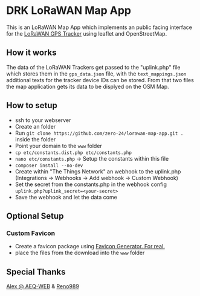 # DRK LoRaWAN Map App

This is an LoRaWAN Map App which implements an public facing interface for the [LoRaWAN GPS Tracker](https://www.aeq-web.com/lorawan-gps-tracker-the-things-stack-tts-application-server/) using leaflet and OpenStreetMap.

## How it works

The data of the LoRaWAN Trackers get passed to the "uplink.php" file which stores them in the `gps_data.json` file, with the `text_mappings.json` additional texts for the tracker device IDs can be stored. From that two files the map application gets its data to be displyed on the OSM Map.

## How to setup

- ssh to your webserver
- Create an folder
- Run `git clone https://github.com/zero-24/lorawan-map-app.git .` inside the folder
- Point your domain to the `www` folder
- `cp etc/constants.dist.php etc/constants.php`
- `nano etc/constants.php` -> Setup the constants within this file
- `composer install --no-dev`
- Create within "The Things Network" an webhook to the uplink.php (Integrations -> Webhooks -> Add webhook -> Custom Webhook)
- Set the secret from the constants.php in the webhook config `uplink.php?uplink_secret=<your-secret>`
- Save the webhook and let the data come

## Optional Setup
### Custom Favicon

- Create a favicon package using [Favicon Generator. For real.](https://realfavicongenerator.net/)
- place the files from the download into the `www` folder

## Special Thanks

[Alex @ AEQ-WEB](https://www.aeq-web.com/) & [Reno989](https://github.com/Reno989)
